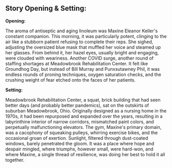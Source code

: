 ## Story Opening & Setting:

**Opening:**

The aroma of antiseptic and aging linoleum was Maxine Eleanor Keller's constant companion. This morning, it was particularly potent, clinging to the air like a stubborn patient refusing to complete their reps. She sighed, adjusting the oversized blue mask that muffled her voice and steamed up her glasses. From behind it, her hazel eyes, usually bright and engaging, were clouded with weariness. Another COVID surge, another round of staffing shortages at Meadowbrook Rehabilitation Center. It felt like Groundhog Day, but instead of Bill Murray and Punxsutawney Phil, it was endless rounds of proning techniques, oxygen saturation checks, and the crushing weight of fear etched onto the faces of her patients.

**Setting:**

Meadowbrook Rehabilitation Center, a squat, brick building that had seen better days (and probably better pandemics), sat on the outskirts of suburban Meadowbrook, Ohio. Originally designed as a nursing home in the 1970s, it had been repurposed and expanded over the years, resulting in a labyrinthine interior of narrow corridors, mismatched paint colors, and perpetually malfunctioning elevators. The gym, Maxine's primary domain, was a cacophony of squeaking pulleys, whirring exercise bikes, and the occasional groan of exertion. Sunlight, filtered through dust-coated windows, barely penetrated the gloom. It was a place where hope and despair mingled, where triumphs, however small, were hard-won, and where Maxine, a single thread of resilience, was doing her best to hold it all together.
